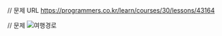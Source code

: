 // 문제 URL
https://programmers.co.kr/learn/courses/30/lessons/43164

// 문제
![여행경로](https://user-images.githubusercontent.com/46267635/79639823-032e5880-81c9-11ea-9544-e18c64f322a9.PNG)
